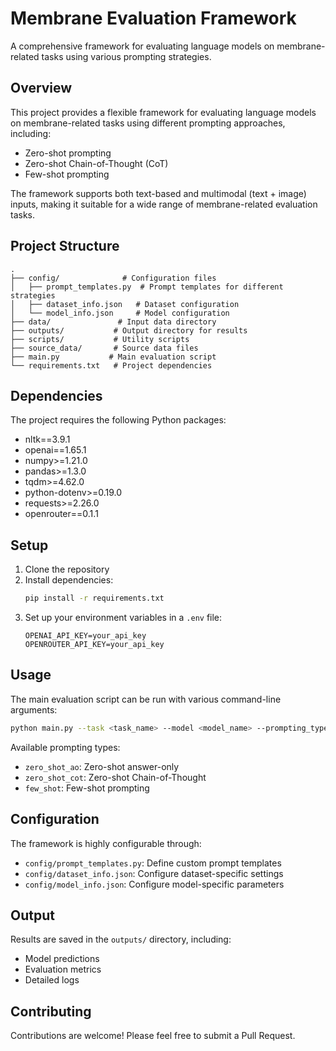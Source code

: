 # Membrane Evaluation Framework

A comprehensive framework for evaluating language models on membrane-related tasks using various prompting strategies.

## Overview

This project provides a flexible framework for evaluating language models on membrane-related tasks using different prompting approaches, including:
- Zero-shot prompting
- Zero-shot Chain-of-Thought (CoT)
- Few-shot prompting

The framework supports both text-based and multimodal (text + image) inputs, making it suitable for a wide range of membrane-related evaluation tasks.

## Project Structure

```
.
├── config/              # Configuration files
│   ├── prompt_templates.py  # Prompt templates for different strategies
│   ├── dataset_info.json   # Dataset configuration
│   └── model_info.json     # Model configuration
├── data/               # Input data directory
├── outputs/           # Output directory for results
├── scripts/           # Utility scripts
├── source_data/       # Source data files
├── main.py           # Main evaluation script
└── requirements.txt   # Project dependencies
```

## Dependencies

The project requires the following Python packages:
- nltk==3.9.1
- openai==1.65.1
- numpy>=1.21.0
- pandas>=1.3.0
- tqdm>=4.62.0
- python-dotenv>=0.19.0
- requests>=2.26.0
- openrouter==0.1.1

## Setup

1. Clone the repository
2. Install dependencies:
   ```bash
   pip install -r requirements.txt
   ```
3. Set up your environment variables in a `.env` file:
   ```
   OPENAI_API_KEY=your_api_key
   OPENROUTER_API_KEY=your_api_key
   ```

## Usage

The main evaluation script can be run with various command-line arguments:

```bash
python main.py --task <task_name> --model <model_name> --prompting_type <type>
```

Available prompting types:
- `zero_shot_ao`: Zero-shot answer-only
- `zero_shot_cot`: Zero-shot Chain-of-Thought
- `few_shot`: Few-shot prompting

## Configuration

The framework is highly configurable through:
- `config/prompt_templates.py`: Define custom prompt templates
- `config/dataset_info.json`: Configure dataset-specific settings
- `config/model_info.json`: Configure model-specific parameters

## Output

Results are saved in the `outputs/` directory, including:
- Model predictions
- Evaluation metrics
- Detailed logs

## Contributing

Contributions are welcome! Please feel free to submit a Pull Request.

